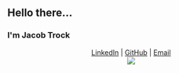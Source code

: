 ## Hello there...
### I'm Jacob Trock

<div align="center">
<a href="https://www.linkedin.com/in/jake-trock">LinkedIn</a> | 
<a href="https://github.com/jaketrock">GitHub</a> |
<a href="mailto:jtrock@geocrypt.me">Email</a>

  <br>

<a href="https://jake.trock.com/">
  <img align="center" src="https://github-readme-stats.vercel.app/api/top-langs/?username=jaketrock&hide=vue,html,css,PHP,Processing,Jupyter%20Notebook&title_color=ffffff&text_color=c9cfcc&icon_color=2bbc8a&bg_color=1d1f21&langs_count=5" />
</a>
</div>
